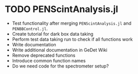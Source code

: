 TODO PENScintAnalysis.jl
==============================

* Test functionality after merging `PENScintAnalysis.jl` and `PENBBControl.jl`.
* Create tutorial for dark box data taking
* Perform test data taking run to check if all functions work
* Write documentation
* Write additional documentation in GeDet Wiki
* Remove deprecated functions
* Introduce common function names
* Do we need code for the spectrometer setup?